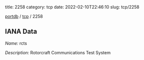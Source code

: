 title: 2258
category: tcp
date: 2022-02-10T22:46:10
slug: tcp/2258

[portdb](/) / [tcp](/category/tcp.html) / 2258


## IANA Data

_Name:_ rcts

_Description:_ Rotorcraft Communications Test System

